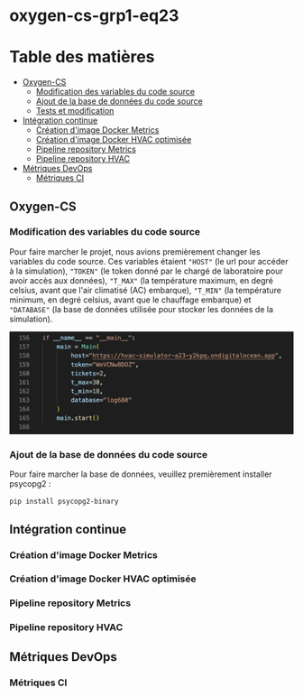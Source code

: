 # oxygen-cs-grp1-eq23

# Table des matières 

- [Oxygen-CS](#oxygen-cs)
  - [Modification des variables du code source](#modification-des-variables-du-code-source)
  - [Ajout de la base de données du code source](#ajout-de-la-base-de-données-du-code-source)
  - [Tests et modification](#tests-et-modification)
- [Intégration continue](#intégration-continue)
  - [Création d'image Docker Metrics](#création-dimage-docker-metrics)
  - [Création d'image Docker HVAC optimisée](#création-dimage-docker-hvac-optimisée)
  - [Pipeline repository Metrics](#pipeline-repository-metrics)
  - [Pipeline repository HVAC](#pipeline-repository-hvac)
- [Métriques DevOps](#métriques-devops)
  - [Métriques CI](#métriques-ci)
 
## Oxygen-CS

### Modification des variables du code source

Pour faire marcher le projet, nous avions premièrement changer les variables du code source. Ces variables étaient `"HOST"` (le url pour accéder à la simulation),
`"TOKEN"` (le token donné par le chargé de laboratoire pour avoir accès aux données), `"T_MAX"` (la température maximum, en degré celsius, avant que l'air climatisé (AC) embarque), `"T_MIN"` (la température minimum, en degré celsius, avant que le chauffage embarque) et `"DATABASE"` (la base de données utilisée pour stocker les données de la simulation).

![image](./variables.png)

### Ajout de la base de données du code source

Pour faire marcher la base de données, veuillez premièrement installer psycopg2 : 
```
pip install psycopg2-binary
```

## Intégration continue

### Création d'image Docker Metrics

### Création d'image Docker HVAC optimisée

### Pipeline repository Metrics

### Pipeline repository HVAC

## Métriques DevOps

### Métriques CI
